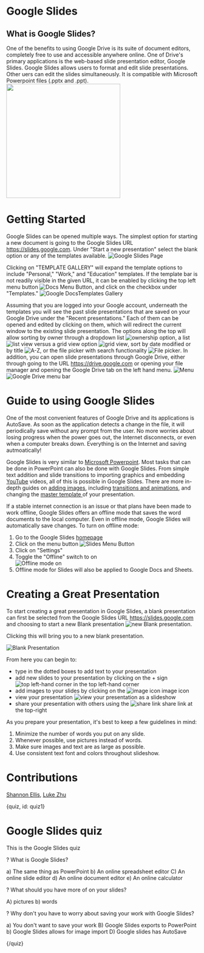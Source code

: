 # Google Slides


## What is Google Slides?

One of the benefits to using Google Drive is its suite of document editors, completely free to use and accessible anywhere online. One of Drive's primary applications is the web-based slide presentation editor, Google Slides. Google Slides allows users to format and edit slide presentations. Other uers can edit the slides simultaneously. It is compatible with Microsoft Powerpoint files (.pptx and .ppt).  
<img src="./img/08_googleslides/00_googleslides.png" width="300">

# Getting Started
Google Slides can be opened multiple ways. The simplest option for starting a new document is going to the Google Slides URL https://slides.google.com. Under "Start a new presentation" select the blank option or any of the templates available. 
![Google Slides Page](./img/08_googleslides/01_slidesstart.png)

Clicking on "TEMPLATE GALLERY" will expand the template options to include "Personal," "Work," and "Education" templates. If the template bar is not readily visible in the given URL, it can be enabled by clicking the top left menu button ![Docs Menu Button](./img/08_googleslides/02_template.png), and click on the checkbox under "Templates."
![Google DocsTemplates Gallery](./img/08_googleslides/03_templategallery.png)

Assuming that you are logged into your Google account, underneath the templates you will see the past slide presentations that are saved on your Google Drive under the "Recent presentations." Each of them can be opened and edited by clicking on them, which will redirect the current window to the existing slide presentation. The options along the top will allow sorting by owner through a dropdown list ![ownership option](./img/08_googleslides/04_ownership.png), a list ![list view](./img/08_googleslides/05_listview.png) versus a grid view option ![grid view](./img/08_googleslides/06_gridview.png), sort by date modified or by title ![A-Z](./img/08_googleslides/07_AZview.png), or the file picker with search functionality ![File picker](./img/08_googleslides/08_filepicker.png). In addition, you can open slide presentations through Google Drive, either through going to the URL https://drive.google.com or opening your file manager and opening the Google Drive tab on the left hand menu. 
![Menu](./img/08_googleslides/09_drivemenu.png)
![Google Drive menu bar](./img/08_googleslides/09_drivebar.png)

# Guide to using Google Slides
One of the most convenient features of Google Drive and its applications is AutoSave. As soon as the application detects a change in the file, it will periodically save without any prompt from the user. No more worries about losing progress when the power goes out, the Internet disconnects, or even when a computer breaks down. Everything is on the Internet and saving autmoatically!

Google Slides is very similar to [Microsoft Powerpoint](https://products.office.com/en-us/powerpoint). Most tasks that can be done in PowerPoint can also be done with Google Slides. From simple text addition and slide transitions to importing graphics and embedding [YouTube](https://www.youtube.com/) videos, all of this is possible in Google Slides. There are more in-depth guides on [adding images](https://www.gcflearnfree.org/googleslides/adding-pictures-and-shapes/1/), including [transitions and animations](https://www.gcflearnfree.org/googleslides/adding-transitions-and-animations/1/), and changing the [master template ](https://www.gcflearnfree.org/googleslides/editing-master-slides-and-layouts/1/) of your presentation.

If a stable internet connection is an issue or that plans have been made to work offline, Google Slides offers an offline mode that saves the word documents to the local computer. Even in offline mode, Google Slides will automatically save changes. 
To turn on offline mode:  
1. Go to the Google Slides [homepage](https://docs.google.com/presentation/u/0/) 
2. Click on the menu button ![Slides Menu Button](./img/08_googleslides/02_template.png)
3. Click on "Settings"
4. Toggle the "Offline" switch to on   
![Offline mode on](./img/08_googleslides/11_offlinemode.png)
5. Offline mode for Slides will also be applied to Google Docs and Sheets.

# Creating a Great Presentation
To start creating a great presentation in Google Slides, a blank presentation can first be selected from the Google Slides URL https://slides.google.com and choosing to start a new Blank presentation ![new Blank presentation](./img/08_googleslides/01_slidesstart.png).

Clicking this will bring you to a new blank presentation. 

![Blank Presentation](./img/08_googleslides/12_newpresentation.png)

From here you can begin to: 
* type in the dotted boxes to add text to your presentation
* add new slides to your presentation by clicking on the + sign ![top left-hand corner](./img/08_googleslides/13_addslide.png) in the top left-hand corner 
* add images to your slides by clicking on the ![image icon](./img/08_googleslides/14_addimage.png) image icon 
* view your presentation ![view your presentation](./img/08_googleslides/15_present.png) as a slideshow
* share your presentation with others using the ![share link](./img/08_googleslides/16_share.png) share link at the top-right 

As you prepare your presentation, it's best to keep a few guidelines in mind:
1. Minimize the number of words you put on any slide.
2. Whenever possible, use pictures instead of words.
3. Make sure images and text are as large as possible.
4. Use consistent text font and colors throughout slideshow.

# Contributions
[Shannon Ellis](https://github.com/ShanEllis), [Luke Zhu](https://github.com/lukezhu1)

{quiz, id: quiz1}

# Google Slides quiz
This is the Google Slides quiz

? What is Google Slides?

a) The same thing as PowerPoint
b) An online spreadsheet editor
C) An online slide editor 
d) An online document editor
e) An online calculator 

? What should you have more of on your slides?

A) pictures
b) words

? Why don't you have to worry about saving your work with Google Slides?

a) You don't want to save your work
B) Google Slides exports to PowerPoint
b) Google Slides allows for image import
D) Google slides has AutoSave

{/quiz}

